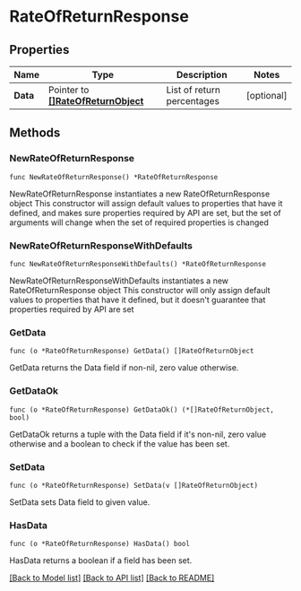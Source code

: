 # RateOfReturnResponse

## Properties

Name | Type | Description | Notes
------------ | ------------- | ------------- | -------------
**Data** | Pointer to [**[]RateOfReturnObject**](RateOfReturnObject.md) | List of return percentages | [optional] 

## Methods

### NewRateOfReturnResponse

`func NewRateOfReturnResponse() *RateOfReturnResponse`

NewRateOfReturnResponse instantiates a new RateOfReturnResponse object
This constructor will assign default values to properties that have it defined,
and makes sure properties required by API are set, but the set of arguments
will change when the set of required properties is changed

### NewRateOfReturnResponseWithDefaults

`func NewRateOfReturnResponseWithDefaults() *RateOfReturnResponse`

NewRateOfReturnResponseWithDefaults instantiates a new RateOfReturnResponse object
This constructor will only assign default values to properties that have it defined,
but it doesn't guarantee that properties required by API are set

### GetData

`func (o *RateOfReturnResponse) GetData() []RateOfReturnObject`

GetData returns the Data field if non-nil, zero value otherwise.

### GetDataOk

`func (o *RateOfReturnResponse) GetDataOk() (*[]RateOfReturnObject, bool)`

GetDataOk returns a tuple with the Data field if it's non-nil, zero value otherwise
and a boolean to check if the value has been set.

### SetData

`func (o *RateOfReturnResponse) SetData(v []RateOfReturnObject)`

SetData sets Data field to given value.

### HasData

`func (o *RateOfReturnResponse) HasData() bool`

HasData returns a boolean if a field has been set.


[[Back to Model list]](../README.md#documentation-for-models) [[Back to API list]](../README.md#documentation-for-api-endpoints) [[Back to README]](../README.md)


